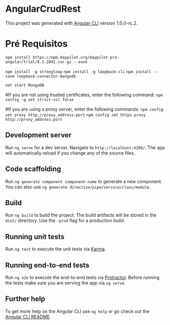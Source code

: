 # AngularCrudRest

This project was generated with [Angular CLI](https://github.com/angular/angular-cli) version 1.0.0-rc.2.

# Pré Requisitos

`npm install https://npm.daypilot.org/daypilot-pro-angular/trial/8.3.2841.tar.gz --save`

`npm install -g strongloop`
`npm install -g loopback-cli`
`npm install --save loopback-connector-mongodb`

`net start MongoDB`

#If you are not using trusted certificates, enter the following command:
`npm config -g set strict-ssl false`

#If you are using a proxy server, enter the following commands:
`npm config set proxy http://proxy_address:port`
`npm config set https-proxy http://proxy_address:port`

## Development server

Run `ng serve` for a dev server. Navigate to `http://localhost:4200/`. The app will automatically reload if you change any of the source files.

## Code scaffolding

Run `ng generate component component-name` to generate a new component. You can also use `ng generate directive/pipe/service/class/module`.

## Build

Run `ng build` to build the project. The build artifacts will be stored in the `dist/` directory. Use the `-prod` flag for a production build.

## Running unit tests

Run `ng test` to execute the unit tests via [Karma](https://karma-runner.github.io).

## Running end-to-end tests

Run `ng e2e` to execute the end-to-end tests via [Protractor](http://www.protractortest.org/).
Before running the tests make sure you are serving the app via `ng serve`.

## Further help

To get more help on the Angular CLI use `ng help` or go check out the [Angular CLI README](https://github.com/angular/angular-cli/blob/master/README.md).
